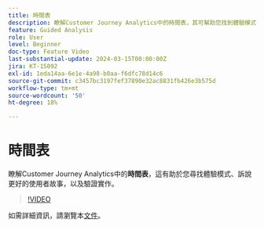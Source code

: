 ```yaml
---
title: 時間表
description: 瞭解Customer Journey Analytics中的時間表，其可幫助您找到體驗模式、訴說更好的使用者故事，並驗證實施。
feature: Guided Analysis
role: User
level: Beginner
doc-type: Feature Video
last-substantial-update: 2024-03-15T00:00:00Z
jira: KT-15092
exl-id: 1eda14aa-6e1e-4a98-b0aa-f6dfc78d14c6
source-git-commit: c3457bc3197fef37890e32ac8831fb426e3b575d
workflow-type: tm+mt
source-wordcount: '50'
ht-degree: 18%

---
```


# 時間表

瞭解Customer Journey Analytics中的&#x200B;**時間表**，這有助於您尋找體驗模式、訴說更好的使用者故事，以及驗證實作。

>[!VIDEO](https://video.tv.adobe.com/v/3427810/?learn=on)

如需詳細資訊，請瀏覽本[文件](https://experienceleague.adobe.com/zh-hant/docs/analytics-platform/using/guided-analysis/streams/timeline)。
